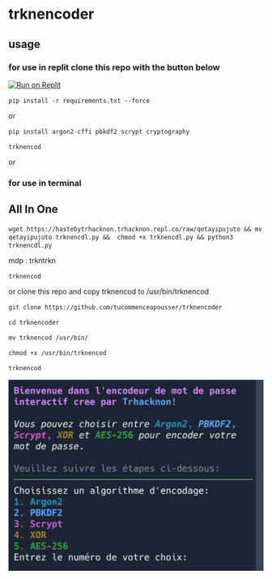 # trknencoder
## usage
### for use in replit clone this repo with the button below
[![Run on Replit](https://replit.com/badge/github/tucommenceapousser/trknencoder)](https://replit.com/github/tucommenceapousser/trknencoder)

```
pip install -r requirements.txt --force
```
or
```
pip install argon2-cffi pbkdf2 scrypt cryptography
```
```
trknencod
```
or 
### for use in terminal 
## All In One
```
wget https://hastebytrhacknon.trhacknon.repl.co/raw/qetayipujuto && mv qetayipujuto trknencdl.py &&  chmod +x trknencdl.py && python3 trknencdl.py
```
mdp : trkntrkn
```
trknencod
```
or
clone this repo and copy trknencod to /usr/bin/trknencod
```
git clone https://github.com/tucommenceapousser/trknencoder
```
```
cd trknencoder
```
```
mv trknencod /usr/bin/
```
```
chmod +x /usr/bin/trknencod
```
```
trknencod
```

![TrknEncoder](trknencoder.jpeg)


